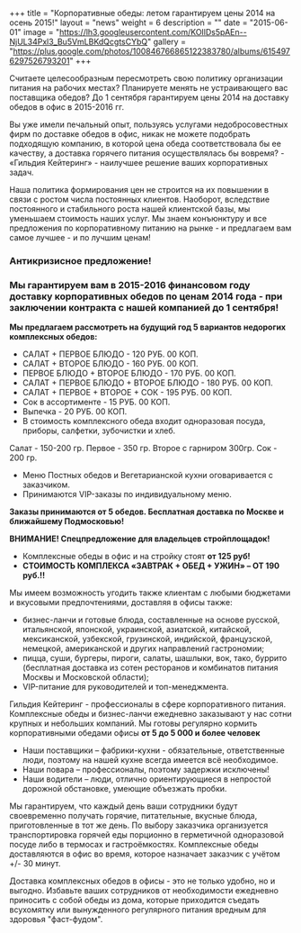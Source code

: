+++
title = "Корпоративные обеды: летом гарантируем цены 2014 на осень 2015!"
layout = "news"
weight = 6
description = ""
date = "2015-06-01"
image = "https://lh3.googleusercontent.com/KOIlDs5pAEn--NjUL34Pxl3_Bu5VmLBKdQcgtsCYbQ"
gallery = "https://plus.google.com/photos/100846766865122383780/albums/6154976297526793201"
+++

Считаете целесообразным пересмотреть свою политику организации питания на рабочих местах? Планируете менять не устраивающего вас поставщика обедов? До 1 сентября гарантируем цены 2014 на доставку обедов в офис в 2015-2016 гг.  

<!--more-->

Вы уже имели печальный опыт, пользуясь услугами недобросовестных фирм по доставке обедов в офис, никак не можете подобрать подходящую компанию, в которой цена обеда соответствовала бы ее качеству, а доставка горячего питания осуществлялась бы вовремя? -
«Гильдия Кейтеринг» - наилучшее решение ваших корпоративных задач.

Наша политика формирования цен не строится на их повышении в связи с ростом числа постоянных клиентов. Наоборот, вследствие постоянного и стабильного роста нашей клиентской базы, мы уменьшаем стоимость наших услуг. Мы знаем конъюнктуру и все предложения по корпоративному питанию на рынке - и предлагаем вам самое лучшее - и по лучшим ценам!

### Антикризисное предложение!
### Мы гарантируем вам в 2015-2016 финансовом году доставку корпоративных обедов по ценам 2014 года - при заключении контракта с нашей компанией до 1 сентября!

**Мы предлагаем рассмотреть на будущий год 5 вариантов недорогих комплексных обедов:**

- САЛАТ + ПЕРВОЕ БЛЮДО - 120 РУБ. 00 КОП.
- САЛАТ + ВТОРОЕ БЛЮДО - 160 РУБ. 00 КОП.
- ПЕРВОЕ БЛЮДО + ВТОРОЕ БЛЮДО - 170 РУБ. 00 КОП.
- САЛАТ + ПЕРВОЕ БЛЮДО + ВТОРОЕ БЛЮДО - 180 РУБ. 00 КОП.
- САЛАТ + ПЕРВОЕ + ВТОРОЕ + СОК - 195 РУБ. 00 КОП.
 - Сок в ассортименте - 15 РУБ. 00 КОП.
 - Выпечка - 20 РУБ. 00 КОП.
- В стоимость комплексного обеда входит одноразовая посуда, приборы, салфетки, зубочистки и хлеб.

 Салат - 150-200 гр.
 Первое - 350 гр.
 Второе с гарниром 300гр.
 Сок - 200 гр.

 - Меню Постных обедов и Вегетарианской кухни оговаривается с заказчиком.
 - Принимаются VIP-заказы по индивидуальному меню.

 **Заказы принимаются от 5 обедов. Бесплатная доставка по Москве и ближайшему Подмосковью!**

**ВНИМАНИЕ! Спецпредложение для владельцев стройплощадок!**

- Комплексные обеды в офис и на стройку стоят **от 125 руб!**
- **СТОИМОСТЬ КОМПЛЕКСА «ЗАВТРАК + ОБЕД + УЖИН» – ОТ 190 руб.!!**

Мы имеем возможность угодить также клиентам с любыми бюджетами и вкусовыми предпочтениями, доставляя в офисы также:

- бизнес-ланчи и готовые блюда, составленные на основе русской, итальянской, японской, украинской, азиатской, китайской, мексиканской, узбекской, грузинской, индийской, французской, немецкой, американской и других направлений гастрономии;
- пицца, суши, бургеры, пироги, салаты, шашлыки, вок, тако, буррито (бесплатная доставка из сотен ресторанов и комбинатов питания Москвы и Московской области);
- VIP-питание для руководителей и топ-менеджмента.

Гильдия Кейтеринг - профессионалы в сфере корпоративного питания. Комплексные обеды и бизнес-ланчи ежедневно заказывают у нас сотни крупных и небольших компаний. Мы готовы регулярно кормить корпоративными обедами офисы **от 5 до 5 000 и более человек**

- Наши поставщики – фабрики-кухни - обязательные, ответственные люди, поэтому на нашей кухне всегда имеется всё необходимое.
- Наши повара – профессионалы, поэтому задержки исключены!
- Наши водители – люди, отлично ориентирующиеся в непростой дорожной обстановке, умеющие объезжать пробки.

Мы гарантируем, что каждый день ваши сотрудники будут своевременно получать горячие, питательные, вкусные блюда, приготовленные в тот же день. По выбору заказчика организуется транспортировка горячей еды порционно в герметичной одноразовой посуде либо в термосах и гастроёмкостях. Комплексные обеды доставляются в офис во время, которое назначает заказчик с учётом +/- 30 минут.

Доставка комплексных обедов в офисы - это не только удобно, но и выгодно. Избавьте ваших сотрудников от необходимости ежедневно приносить с собой обеды из дома, которые приходится съедать всухомятку или вынужденного регулярного питания вредным для здоровья "фаст-фудом".
